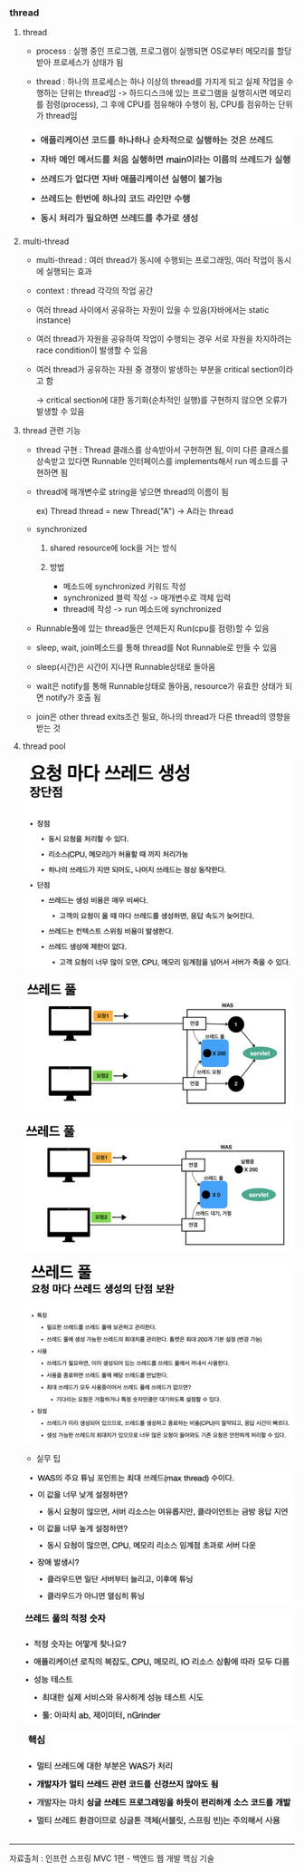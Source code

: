 ### thread

1. thread

   - process : 실행 중인 프로그램, 프로그램이 실행되면 OS로부터 메모리를 할당받아 프로세스가 상태가 됨

   - thread : 하나의 프로세스는 하나 이상의 thread를 가지게 되고 실제 작업을 수행하는 단위는 thread임 -> 하드디스크에 있는 프로그램을 실행히시면 메모리를 점령(process), 그 후에 CPU를 점유해야 수행이 됨, CPU를 점유하는 단위가 thread임

   ![강의자료](thread.assets/thread_1.png)

2. multi-thread

   - multi-thread : 여러 thread가 동시에 수행되는 프로그래밍, 여러 작업이 동시에 실행되는 효과

   - context : thread 각각의 작업 공간

   - 여러 thread 사이에서 공유하는 자원이 있을 수 있음(자바에서는 static instance)

   - 여러 thread가 자원을 공유하여 작업이 수행되는 경우 서로 자원을 차지하려는 race condition이 발생할 수 있음

   - 여러 thread가 공유하는 자원 중 경쟁이 발생하는 부분을 critical section이라고 함

     -> critical section에 대한 동기화(순차적인 실행)를 구현하지 않으면 오류가 발생할 수 있음

3. thread 관련 기능

   - thread 구현 : Thread 클래스를 상속받아서 구현하면 됨, 이미 다른 클래스를 상속받고 있다면 Runnable 인터페이스를 implements해서 run 메소드를 구현하면 됨

   - thread에 매개변수로 string을 넣으면 thread의 이름이 됨

     ex) Thread thread = new Thread("A") -> A라는 thread

   - synchronized

     1.  shared resource에 lock을 거는 방식

     2. 방법
        - 메소드에 synchronized 키워드 작성
        - synchronized 블럭 작성 -> 매개변수로 객체 입력
        - thread에 작성 -> run 메소드에 synchronized

   - Runnable풀에 있는 thread들은 언제든지 Run(cpu를 점령)할 수 있음
   - sleep, wait, join메소드를 통해 thread를 Not Runnable로 만들 수 있음
   - sleep(시간)은 시간이 지나면 Runnable상태로 돌아옴
   - wait은 notify를 통해 Runnable상태로 돌아옴, resource가 유효한 상태가 되면 notify가 호출 됨
   - join은 other thread exits조건 필요, 하나의 thread가 다른 thread의 영향을 받는 것

4. thread pool

   ![강의자료](thread.assets/thread_2.png)

   ![강의자료](thread.assets/thread_3.png)

   ![강의자료](thread.assets/thread_4.png)

   ![강의자료](thread.assets/thread_5.png)

   - 실무 팁
   
   ![강의자료](thread.assets/thread_6.png)
   
   ![강의자료](thread.assets/thread_7.png)
   
   ![강의자료](thread.assets/thread_8.png)

***

자료출처 : 인프런 스프링 MVC 1편 - 백엔드 웹 개발 핵심 기술